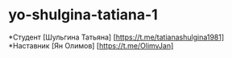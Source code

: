 # yo-shulgina-tatiana-1
*Студент [Шульгина Татьяна] [https://t.me/tatianashulgina1981]
*Наставник [Ян Олимов] [https://t.me/OlimvJan]